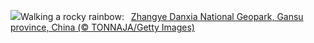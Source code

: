 ![](https://www.bing.com/th?id=OHR.ZhangyeGeopark_EN-US3229882052_UHD.jpg&w=1000)Walking a rocky rainbow:&nbsp;&ensp;[Zhangye Danxia National Geopark, Gansu province, China (© TONNAJA/Getty Images)](https://www.bing.com/th?id=OHR.ZhangyeGeopark_EN-US3229882052_UHD.jpg)
<br><br/>
